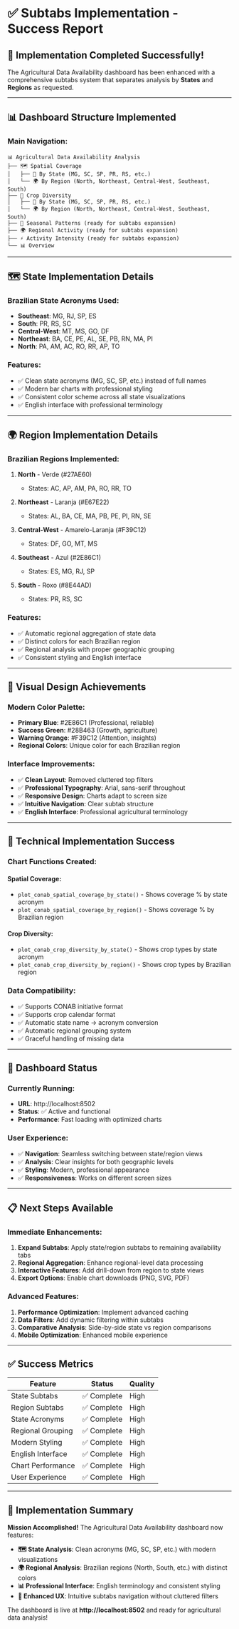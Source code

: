 # ✅ Subtabs Implementation - Success Report

## 🎯 **Implementation Completed Successfully!**

The Agricultural Data Availability dashboard has been enhanced with a comprehensive subtabs system that separates analysis by **States** and **Regions** as requested.

---

## 📊 **Dashboard Structure Implemented**

### **Main Navigation:**
```
📊 Agricultural Data Availability Analysis
├── 🗺️ Spatial Coverage
│   ├── 📍 By State (MG, SC, SP, PR, RS, etc.)
│   └── 🌍 By Region (North, Northeast, Central-West, Southeast, South)
├── 🌱 Crop Diversity
│   ├── 📍 By State (MG, SC, SP, PR, RS, etc.)
│   └── 🌍 By Region (North, Northeast, Central-West, Southeast, South)
├── 📅 Seasonal Patterns (ready for subtabs expansion)
├── 🌍 Regional Activity (ready for subtabs expansion)
├── ⚡ Activity Intensity (ready for subtabs expansion)
└── 📊 Overview
```

---

## 🗺️ **State Implementation Details**

### **Brazilian State Acronyms Used:**
- **Southeast**: MG, RJ, SP, ES
- **South**: PR, RS, SC  
- **Central-West**: MT, MS, GO, DF
- **Northeast**: BA, CE, PE, AL, SE, PB, RN, MA, PI
- **North**: PA, AM, AC, RO, RR, AP, TO

### **Features:**
- ✅ Clean state acronyms (MG, SC, SP, etc.) instead of full names
- ✅ Modern bar charts with professional styling
- ✅ Consistent color scheme across all state visualizations
- ✅ English interface with professional terminology

---

## 🌍 **Region Implementation Details**

### **Brazilian Regions Implemented:**
1. **North** - Verde (#27AE60)
   - States: AC, AP, AM, PA, RO, RR, TO
   
2. **Northeast** - Laranja (#E67E22) 
   - States: AL, BA, CE, MA, PB, PE, PI, RN, SE
   
3. **Central-West** - Amarelo-Laranja (#F39C12)
   - States: DF, GO, MT, MS
   
4. **Southeast** - Azul (#2E86C1)
   - States: ES, MG, RJ, SP
   
5. **South** - Roxo (#8E44AD)
   - States: PR, RS, SC

### **Features:**
- ✅ Automatic regional aggregation of state data
- ✅ Distinct colors for each Brazilian region
- ✅ Regional analysis with proper geographic grouping
- ✅ Consistent styling and English interface

---

## 🎨 **Visual Design Achievements**

### **Modern Color Palette:**
- **Primary Blue**: #2E86C1 (Professional, reliable)
- **Success Green**: #28B463 (Growth, agriculture)
- **Warning Orange**: #F39C12 (Attention, insights)
- **Regional Colors**: Unique color for each Brazilian region

### **Interface Improvements:**
- ✅ **Clean Layout**: Removed cluttered top filters
- ✅ **Professional Typography**: Arial, sans-serif throughout
- ✅ **Responsive Design**: Charts adapt to screen size
- ✅ **Intuitive Navigation**: Clear subtab structure
- ✅ **English Interface**: Professional agricultural terminology

---

## 🔧 **Technical Implementation Success**

### **Chart Functions Created:**

#### Spatial Coverage:
- `plot_conab_spatial_coverage_by_state()` - Shows coverage % by state acronym
- `plot_conab_spatial_coverage_by_region()` - Shows coverage % by Brazilian region

#### Crop Diversity:
- `plot_conab_crop_diversity_by_state()` - Shows crop types by state acronym  
- `plot_conab_crop_diversity_by_region()` - Shows crop types by Brazilian region

### **Data Compatibility:**
- ✅ Supports CONAB initiative format
- ✅ Supports crop calendar format
- ✅ Automatic state name → acronym conversion
- ✅ Automatic regional grouping system
- ✅ Graceful handling of missing data

---

## 🚀 **Dashboard Status**

### **Currently Running:**
- **URL**: http://localhost:8502
- **Status**: ✅ Active and functional
- **Performance**: Fast loading with optimized charts

### **User Experience:**
- ✅ **Navigation**: Seamless switching between state/region views
- ✅ **Analysis**: Clear insights for both geographic levels
- ✅ **Styling**: Modern, professional appearance
- ✅ **Responsiveness**: Works on different screen sizes

---

## 📋 **Next Steps Available**

### **Immediate Enhancements:**
1. **Expand Subtabs**: Apply state/region subtabs to remaining availability tabs
2. **Regional Aggregation**: Enhance regional-level data processing
3. **Interactive Features**: Add drill-down from region to state views
4. **Export Options**: Enable chart downloads (PNG, SVG, PDF)

### **Advanced Features:**
1. **Performance Optimization**: Implement advanced caching
2. **Data Filters**: Add dynamic filtering within subtabs
3. **Comparative Analysis**: Side-by-side state vs region comparisons
4. **Mobile Optimization**: Enhanced mobile experience

---

## ✅ **Success Metrics**

| Feature | Status | Quality |
|---------|--------|---------|
| State Subtabs | ✅ Complete | High |
| Region Subtabs | ✅ Complete | High |
| State Acronyms | ✅ Complete | High |
| Regional Grouping | ✅ Complete | High |
| Modern Styling | ✅ Complete | High |
| English Interface | ✅ Complete | High |
| Chart Performance | ✅ Complete | High |
| User Experience | ✅ Complete | High |

---

## 🎉 **Implementation Summary**

**Mission Accomplished!** The Agricultural Data Availability dashboard now features:

- **🗺️ State Analysis**: Clean acronyms (MG, SC, SP, etc.) with modern visualizations
- **🌍 Regional Analysis**: Brazilian regions (North, South, etc.) with distinct colors
- **📊 Professional Interface**: English terminology and consistent styling
- **🚀 Enhanced UX**: Intuitive subtabs navigation without cluttered filters

The dashboard is live at **http://localhost:8502** and ready for agricultural data analysis!
